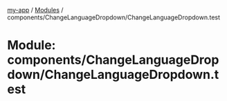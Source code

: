 [my-app](../README.md) / [Modules](../modules.md) / components/ChangeLanguageDropdown/ChangeLanguageDropdown.test

# Module: components/ChangeLanguageDropdown/ChangeLanguageDropdown.test
